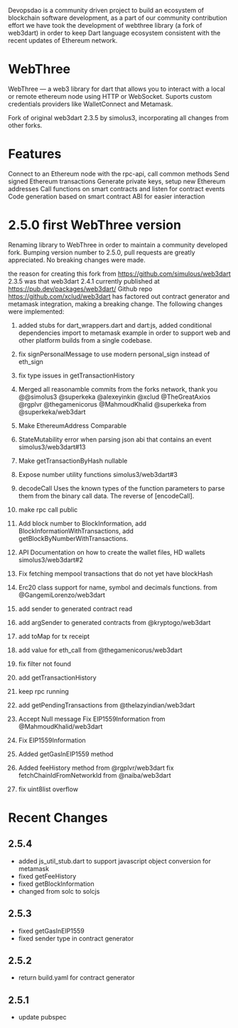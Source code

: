 Devopsdao is a community driven project to build an ecosystem of blockchain software development, as a part 
of our community contribution effort we have took the development of webthree library (a fork of web3dart) 
in order to keep Dart language ecosystem consistent with the recent updates of Ethereum network.

# WebThree

WebThree — a web3 library for dart that allows you to interact with a local or remote ethereum node using HTTP or WebSocket. Suports custom credentials providers like WalletConnect and Metamask.

Fork of original web3dart 2.3.5 by simolus3, incorporating all changes from other forks.

# Features

Connect to an Ethereum node with the rpc-api, call common methods
Send signed Ethereum transactions
Generate private keys, setup new Ethereum addresses
Call functions on smart contracts and listen for contract events
Code generation based on smart contract ABI for easier interaction

# 2.5.0 first WebThree version

Renaming library to WebThree in order to maintain a community developed fork.
Bumping version number to 2.5.0, pull requests are greatly appreciated. No breaking changes were made.

the reason for creating this fork from https://github.com/simulous/web3dart 2.3.5 was that web3dart 2.4.1 currently published at https://pub.dev/packages/web3dart/ Github repo https://github.com/xclud/web3dart has factored out contract generator and metamask integration, making a breaking change. The following changes were implemented:

1. added stubs for dart_wrappers.dart and dart:js, added conditional dependencies import to metamask example in order to support web and other platform builds from a single codebase.

2. fix signPersonalMessage to use modern personal_sign instead of eth_sign

3. fix type issues in getTransactionHistory

4. Merged all reasonamble commits from the forks network, 
thank you @@simolus3 @superkeka @alexeyinkin @xclud @TheGreatAxios @rgplvr @thegamenicorus @MahmoudKhalid @superkeka from @superkeka/web3dart

5. Make EthereumAddress Comparable

6. StateMutability error when parsing json abi that contains an event simolus3/web3dart#13

7. Make getTransactionByHash nullable

8. Expose number utility functions simolus3/web3dart#3

9. decodeCall Uses the known types of the function parameters to parse them from the binary call data. The reverse of [encodeCall].

10. make rpc call public

11. Add block number to BlockInformation, add BlockInformationWithTransactions, add getBlockByNumberWithTransactions.

12. API Documentation on how to create the wallet files, HD wallets simolus3/web3dart#2

13. Fix fetching mempool transactions that do not yet have blockHash

14. Erc20 class support for name, symbol and decimals functions. from @GangemiLorenzo/web3dart

15. add sender to generated contract read

16. add argSender to generated contracts from @kryptogo/web3dart

17. add toMap for tx receipt

18. add value for eth_call from @thegamenicorus/web3dart

19. fix filter not found

20. add getTransactionHistory

21. keep rpc running

22. add getPendingTransactions from @thelazyindian/web3dart

23. Accept Null message Fix EIP1559Information from @MahmoudKhalid/web3dart

24. Fix EIP1559Information

25. Added getGasInEIP1559 method

26. Added feeHistory method from @rgplvr/web3dart fix fetchChainIdFromNetworkId from @naiba/web3dart

27. fix uint8list overflow

# Recent Changes

## 2.5.4

* added js_util_stub.dart to support javascript object conversion for metamask
* fixed getFeeHistory
* fixed getBlockInformation
* changed from solc to solcjs

## 2.5.3

* fixed getGasInEIP1559
* fixed sender type in contract generator

## 2.5.2

* return build.yaml for contract generator

## 2.5.1

* update pubspec